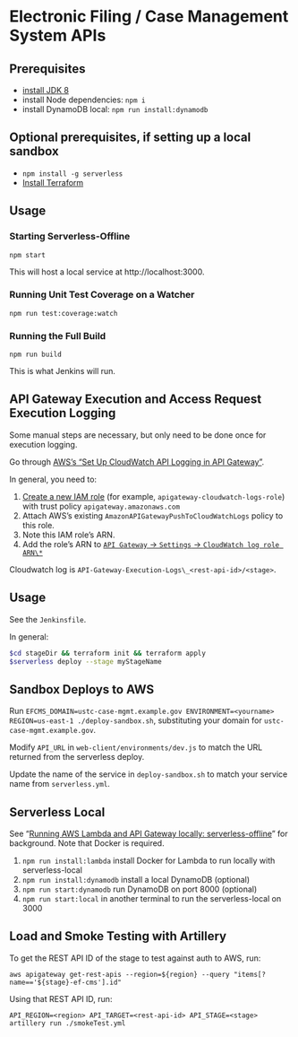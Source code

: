 # Electronic Filing / Case Management System APIs

## Prerequisites

- [install JDK 8](https://www.oracle.com/technetwork/java/javase/downloads/jdk8-downloads-2133151.html)
- install Node dependencies: `npm i`
- install DynamoDB local: `npm run install:dynamodb`

## Optional prerequisites, if setting up a local sandbox

- `npm install -g serverless`
- [Install Terraform](https://www.terraform.io/intro/getting-started/install.html)

## Usage

### Starting Serverless-Offline

`npm start`

This will host a local service at http://localhost:3000.

### Running Unit Test Coverage on a Watcher

`npm run test:coverage:watch`

### Running the Full Build

`npm run build`

This is what Jenkins will run.

## API Gateway Execution and Access Request Execution Logging

Some manual steps are necessary, but only need to be done once for execution logging.

Go through [AWS’s “Set Up CloudWatch API Logging in API Gateway”](https://aws.amazon.com/premiumsupport/knowledge-center/api-gateway-cloudwatch-logs/).

In general, you need to:

1.  [Create a new IAM role](https://console.aws.amazon.com/iam/home?region=us-east-1#/roles$new?step=type) (for example, `apigateway-cloudwatch-logs-role`) with trust policy `apigateway.amazonaws.com`
2.  Attach AWS’s existing `AmazonAPIGatewayPushToCloudWatchLogs` policy to this role.
3.  Note this IAM role’s ARN.
4.  Add the role’s ARN to [`API Gateway` -> `Settings` -> `CloudWatch log role ARN\*`](https://console.aws.amazon.com/apigateway/home?region=us-east-1#/settings)

Cloudwatch log is `API-Gateway-Execution-Logs\_<rest-api-id>/<stage>`.

## Usage

See the `Jenkinsfile`.

In general:
```sh
$cd stageDir && terraform init && terraform apply
$serverless deploy --stage myStageName
```

## Sandbox Deploys to AWS

Run `EFCMS_DOMAIN=ustc-case-mgmt.example.gov ENVIRONMENT=<yourname> REGION=us-east-1 ./deploy-sandbox.sh`, substituting your domain for `ustc-case-mgmt.example.gov`.

Modify `API_URL` in `web-client/environments/dev.js` to match the URL returned from the serverless deploy.

Update the name of the service in `deploy-sandbox.sh` to match your service name from `serverless.yml`.

## Serverless Local

See “[Running AWS Lambda and API Gateway locally: serverless-offline](https://medium.com/a-man-with-no-server/running-aws-lambda-and-api-gateway-locally-serverless-offline-3c64b3e54772)” for background. Note that Docker is required.

1. `npm run install:lambda` install Docker for Lambda to run locally with serverless-local
2. `npm run install:dynamodb` install a local DynamoDB (optional)
3. `npm run start:dynamodb` run DynamoDB on port 8000 (optional)
4. `npm run start:local` in another terminal to run the serverless-local on 3000

## Load and Smoke Testing with Artillery

To get the REST API ID of the stage to test against auth to AWS, run:

`aws apigateway get-rest-apis --region=${region} --query "items[?name=='${stage}-ef-cms'].id"`

Using that REST API ID, run:

`API_REGION=<region> API_TARGET=<rest-api-id> API_STAGE=<stage> artillery run ./smokeTest.yml`
